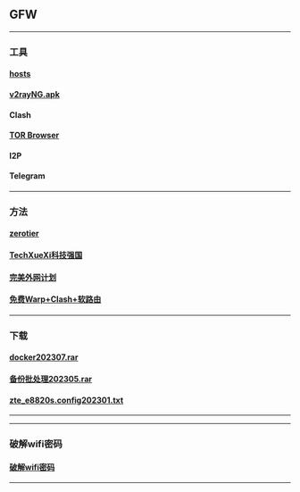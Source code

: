 ## GFW
----------------------------------------------------------------

### 工具

#### [hosts](https://mokk731.github.io/txt/hosts.txt)


#### [v2rayNG.apk](https://mokk731.github.io/apk/v2rayNG_v1.6.28_202201.apk)


#### Clash

#### [TOR Browser](https://www.torproject.org/zh-CN/)

#### I2P

#### Telegram

--------------------------------------------------------------------------

### 方法

#### [zerotier](https://mokk731.github.io/md/zerotier)

#### [TechXueXi科技强国](https://mokk731.github.io/md/xxqg)

#### [完美外网计划](https://mokk731.github.io/txt/完美外网计划.txt)

#### [免费Warp+Clash+软路由](https://mokk731.github.io/txt/Warp+Clash+router.txt)

--------------------------------------------------------------------------

### 下载

#### [docker202307.rar](https://mokk731.github.io/ziprar/docker202307.rar)

#### [备份批处理202305.rar](https://mokk731.github.io/ziprar/备份批处理202305.rar)

#### [zte_e8820s.config202301.txt](https://mokk731.github.io/txt/zte_e8820s.config202301.txt)


--------------------------------------------------------------------------


--------------------------------------------------------------------------

### 破解wifi密码

#### [破解wifi密码](https://mokk731.github.io/txt/破解wifi密码.txt)


--------------------------------------------------------------------------

